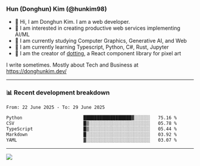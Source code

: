 ### Hun (Donghun) Kim (@hunkim98)

- 👋 Hi, I am Donghun Kim. I am a web developer. 
- 🤔 I am interested in creating productive web services implementing AI/ML
- 🔭 I am currently studying Computer Graphics, Generative AI, and Web 
- 🌱 I am currently learning Typescript, Python, C#, Rust, Jupyter
- 🎨 I am the creator of [dotting](https://github.com/hunkim98/dotting), a React component library for pixel art

I write sometimes. Mostly about Tech and Business at https://donghunkim.dev/

---
### 📊 Recent development breakdown
<!--START_SECTION:waka-->

```txt
From: 22 June 2025 - To: 29 June 2025

Python                       ██████████████████▓░░░░░░   75.16 %
CSV                          █▒░░░░░░░░░░░░░░░░░░░░░░░   05.78 %
TypeScript                   █▒░░░░░░░░░░░░░░░░░░░░░░░   05.44 %
Markdown                     █░░░░░░░░░░░░░░░░░░░░░░░░   03.92 %
YAML                         ▓░░░░░░░░░░░░░░░░░░░░░░░░   03.07 %
```

<!--END_SECTION:waka-->
---

<!-- <div align='center'> -->
  <img align="center" src="https://github-readme-stats.vercel.app/api?username=hunkim98&theme=dark&show_icons=true"/>
<!-- </div> -->
<!--
**hunkim98/hunkim98** is a ✨ _special_ ✨ repository because its `README.md` (this file) appears on your GitHub profile.

Here are some ideas to get you started:

- 🔭 I’m currently working on ...
- 🌱 I’m currently learning ...
- 👯 I’m looking to collaborate on ...
- 🤔 I’m looking for help with ...
- 💬 Ask me about ...
- 📫 How to reach me: ...
- 😄 Pronouns: ...
- ⚡ Fun fact: ...
-->
